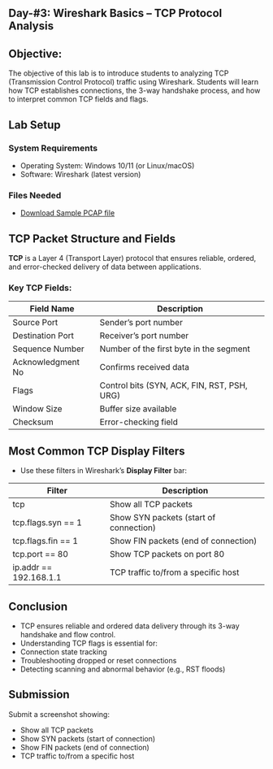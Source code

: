 ## Day-#3: Wireshark Basics – TCP Protocol Analysis
## Objective:
The objective of this lab is to introduce students to analyzing TCP (Transmission Control Protocol) traffic using Wireshark. Students will learn how TCP establishes connections, the 3-way handshake process, and how to interpret common TCP fields and flags.

## Lab Setup
### System Requirements
- Operating System: Windows 10/11 (or Linux/macOS)
- Software: Wireshark (latest version)
### Files Needed
- [Download Sample PCAP file]()

## TCP Packet Structure and Fields
**TCP** is a Layer 4 (Transport Layer) protocol that ensures reliable, ordered, and error-checked delivery of data between applications.

### Key TCP Fields:
|Field Name|	Description|
|------|-----------------|
|Source Port	|Sender’s port number|
|Destination Port|	Receiver’s port number|
|Sequence Number	|Number of the first byte in the segment|
|Acknowledgment No|	Confirms received data|
|Flags	|Control bits (SYN, ACK, FIN, RST, PSH, URG)|
|Window Size|	Buffer size available|
|Checksum	|Error-checking field|

## Most Common TCP Display Filters
- Use these filters in Wireshark’s **Display Filter** bar:

|Filter	|Description|
|------|----------------|
|tcp	|Show all TCP packets|
|tcp.flags.syn == 1	|Show SYN packets (start of connection)|
|tcp.flags.fin == 1	|Show FIN packets (end of connection)|
|tcp.port == 80	|Show TCP packets on port 80|
|ip.addr == 192.168.1.1	|TCP traffic to/from a specific host|
## Conclusion
- TCP ensures reliable and ordered data delivery through its 3-way handshake and flow control.
- Understanding TCP flags is essential for:
- Connection state tracking
- Troubleshooting dropped or reset connections
- Detecting scanning and abnormal behavior (e.g., RST floods)

## Submission
Submit a screenshot showing:

- Show all TCP packets
- Show SYN packets (start of connection)
- Show FIN packets (end of connection)
- TCP traffic to/from a specific host











